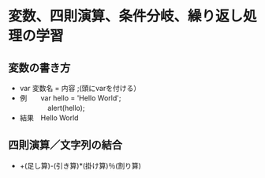 # 変数、四則演算、条件分岐、繰り返し処理の学習
## 変数の書き方
- var 変数名 = 内容 ;(頭にvarを付ける）
- 例　　var hello = 'Hello World';  
　　　　alert(hello);
- 結果　Hello World
    
## 四則演算／文字列の結合
- +(足し算)-(引き算)*(掛け算)％(割り算)
